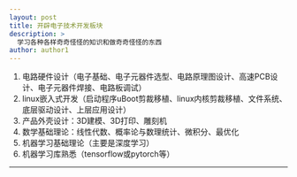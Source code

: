 ```yaml
---
layout: post
title: 开辟电子技术开发板块
description: >
  学习各种各样奇奇怪怪的知识和做奇奇怪怪的东西
author: author1
---
```


1. 电路硬件设计（电子基础、电子元器件选型、电路原理图设计、高速PCB设计、电子元器件焊接、电路板调试）
2. linux嵌入式开发（启动程序uBoot剪裁移植、linux内核剪裁移植、文件系统、底层驱动设计、上层应用设计）
3. 产品外壳设计：3D建模、3D打印、雕刻机
4. 数学基础理论：线性代数、概率论与数理统计、微积分、最优化
5. 机器学习基础理论（主要是深度学习）
6. 机器学习库熟悉（tensorflow或pytorch等）

---